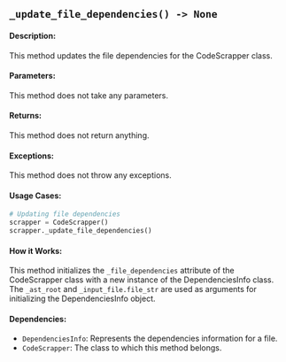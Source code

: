 ## `_update_file_dependencies() -> None`

#### Description:
This method updates the file dependencies for the CodeScrapper class.

#### Parameters:
This method does not take any parameters.

#### Returns:
This method does not return anything.

#### Exceptions:
This method does not throw any exceptions.

#### Usage Cases:

```python
# Updating file dependencies
scrapper = CodeScrapper()
scrapper._update_file_dependencies()
```

#### How it Works:
This method initializes the `_file_dependencies` attribute of the CodeScrapper class with a new instance of the DependenciesInfo class. The `_ast_root` and `_input_file.file_str` are used as arguments for initializing the DependenciesInfo object.

#### Dependencies:
- `DependenciesInfo`: Represents the dependencies information for a file.
- `CodeScrapper`: The class to which this method belongs.